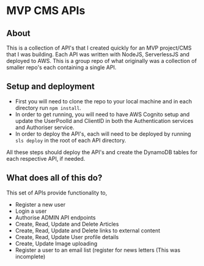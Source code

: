 # MVP CMS APIs

## About
This is a collection of API's that I created quickly for an MVP project/CMS that I was building.
Each API was written with NodeJS, ServerlessJS and deployed to AWS.
This is a group repo of what originally was a collection of smaller repo's each containing a single API.

## Setup and deployment
- First you will need to clone the repo to your local machine and in each directory run `npm install`.
- In order to get running, you will need to have AWS Cognito setup and update the UserPoolId and ClientID in both the Authentication services and Authoriser service.
- In order to deploy the API's, each will need to be deployed by running `sls deploy` in the root of each API directory.

All these steps should deploy the API's and create the DynamoDB tables for each respective API, if needed.

## What does all of this do?
This set of APIs provide functionality to,
- Register a new user
- Login a user
- Authorise ADMIN API endpoints
- Create, Read, Update and Delete Articles
- Create, Read, Update and Delete links to external content
- Create, Read, Update User profile details
- Create, Update Image uploading
- Register a user to an email list (register for news letters (This was incomplete)
